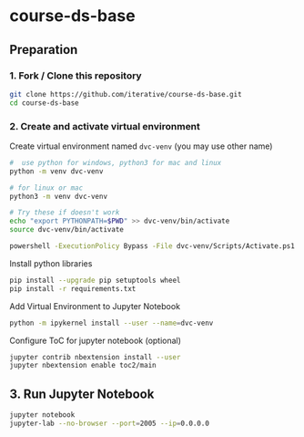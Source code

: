 # course-ds-base

## Preparation

### 1. Fork / Clone this repository

```bash
git clone https://github.com/iterative/course-ds-base.git
cd course-ds-base
```


### 2. Create and activate virtual environment

Create virtual environment named `dvc-venv` (you may use other name)
```bash
#  use python for windows, python3 for mac and linux
python -m venv dvc-venv

# for linux or mac
python3 -m venv dvc-venv

# Try these if doesn't work
echo "export PYTHONPATH=$PWD" >> dvc-venv/bin/activate
source dvc-venv/bin/activate

powershell -ExecutionPolicy Bypass -File dvc-venv/Scripts/Activate.ps1
```
Install python libraries

```bash
pip install --upgrade pip setuptools wheel
pip install -r requirements.txt
```

Add Virtual Environment to Jupyter Notebook

```bash
python -m ipykernel install --user --name=dvc-venv
``` 

Configure ToC for jupyter notebook (optional)

```bash
jupyter contrib nbextension install --user
jupyter nbextension enable toc2/main
```

## 3. Run Jupyter Notebook

```bash
jupyter notebook
jupyter-lab --no-browser --port=2005 --ip=0.0.0.0

```

